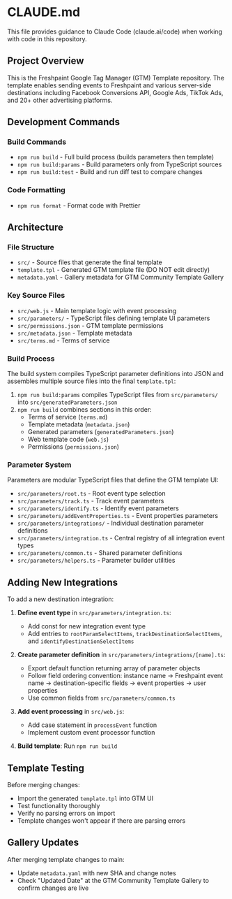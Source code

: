# CLAUDE.md

This file provides guidance to Claude Code (claude.ai/code) when working with code in this repository.

## Project Overview

This is the Freshpaint Google Tag Manager (GTM) Template repository. The template enables sending events to Freshpaint and various server-side destinations including Facebook Conversions API, Google Ads, TikTok Ads, and 20+ other advertising platforms.

## Development Commands

### Build Commands
- `npm run build` - Full build process (builds parameters then template)
- `npm run build:params` - Build parameters only from TypeScript sources  
- `npm run build:test` - Build and run diff test to compare changes

### Code Formatting
- `npm run format` - Format code with Prettier

## Architecture

### File Structure
- `src/` - Source files that generate the final template
- `template.tpl` - Generated GTM template file (DO NOT edit directly)
- `metadata.yaml` - Gallery metadata for GTM Community Template Gallery

### Key Source Files
- `src/web.js` - Main template logic with event processing
- `src/parameters/` - TypeScript files defining template UI parameters
- `src/permissions.json` - GTM template permissions
- `src/metadata.json` - Template metadata
- `src/terms.md` - Terms of service

### Build Process
The build system compiles TypeScript parameter definitions into JSON and assembles multiple source files into the final `template.tpl`:

1. `npm run build:params` compiles TypeScript files from `src/parameters/` into `src/generatedParameters.json`
2. `npm run build` combines sections in this order:
   - Terms of service (`terms.md`)
   - Template metadata (`metadata.json`) 
   - Generated parameters (`generatedParameters.json`)
   - Web template code (`web.js`)
   - Permissions (`permissions.json`)

### Parameter System
Parameters are modular TypeScript files that define the GTM template UI:

- `src/parameters/root.ts` - Root event type selection
- `src/parameters/track.ts` - Track event parameters
- `src/parameters/identify.ts` - Identify event parameters  
- `src/parameters/addEventProperties.ts` - Event properties parameters
- `src/parameters/integrations/` - Individual destination parameter definitions
- `src/parameters/integration.ts` - Central registry of all integration event types
- `src/parameters/common.ts` - Shared parameter definitions
- `src/parameters/helpers.ts` - Parameter builder utilities

## Adding New Integrations

To add a new destination integration:

1. **Define event type** in `src/parameters/integration.ts`:
   - Add const for new integration event type
   - Add entries to `rootParamSelectItems`, `trackDestinationSelectItems`, and `identifyDestinationSelectItems`

2. **Create parameter definition** in `src/parameters/integrations/[name].ts`:
   - Export default function returning array of parameter objects
   - Follow field ordering convention: instance name → Freshpaint event name → destination-specific fields → event properties → user properties
   - Use common fields from `src/parameters/common.ts`

3. **Add event processing** in `src/web.js`:
   - Add case statement in `processEvent` function
   - Implement custom event processor function

4. **Build template**: Run `npm run build`

## Template Testing

Before merging changes:
- Import the generated `template.tpl` into GTM UI
- Test functionality thoroughly  
- Verify no parsing errors on import
- Template changes won't appear if there are parsing errors

## Gallery Updates

After merging template changes to main:
- Update `metadata.yaml` with new SHA and change notes
- Check "Updated Date" at the GTM Community Template Gallery to confirm changes are live